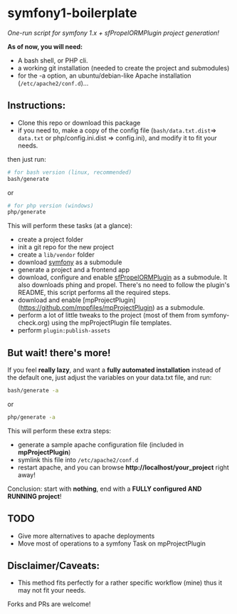 # symfony1-boilerplate #

*One-run script for symfony 1.x + sfPropelORMPlugin project generation!*

**As of now, you will need:**

- A bash shell, or PHP cli.
- a working git installation (needed to create the project and submodules)
- for the -a option, an ubuntu/debian-like Apache installation (`/etc/apache2/conf.d`)...

## Instructions:

- Clone this repo or download this package
- if you need to, make a copy of the config file (`bash/data.txt.dist`=> `data.txt` or php/config.ini.dist => config.ini), and modify it to fit your needs.

then just run:

```bash
# for bash version (linux, recommended)
bash/generate
```

or
```bash
# for php version (windows)
php/generate
```

This will perform these tasks (at a glance):

- create a project folder
- init a git repo for the new project
- create a `lib/vendor` folder
- download [symfony](https://github.com/symfony/symfony1) as a submodule
- generate a project and a frontend app
- download, configure and enable [sfPropelORMPlugin](https://github.com/propelorm/sfPropelORMPlugin) as a submodule.
  It also downloads phing and propel. There's no need to follow the plugin's README, this script performs all the required steps.
- download and enable [mpProjectPlugin] (https://github.com/mppfiles/mpProjectPlugin) as a submodule.
- perform a lot of little tweaks to the project (most of them from symfony-check.org) using the mpProjectPlugin file templates.
- perform `plugin:publish-assets`

## But wait! there's more!

If you feel **really lazy**, and want a **fully automated installation** instead of the default one, just adjust the variables on your data.txt file, and run:

```bash
bash/generate -a
```

or
```bash
php/generate -a
```

This will perform these extra steps:

- generate a sample apache configuration file (included in **mpProjectPlugin**)
- symlink this file into `/etc/apache2/conf.d`
- restart apache, and you can browse **http://localhost/your_project** right away!

Conclusion: start with **nothing**, end with a **FULLY configured AND RUNNING project**!

## TODO

- Give more alternatives to apache deployments
- Move most of operations to a symfony Task on mpProjectPlugin

## Disclaimer/Caveats:

- This method fits perfectly for a rather specific workflow (mine) thus it may not fit your needs.

Forks and PRs are welcome!